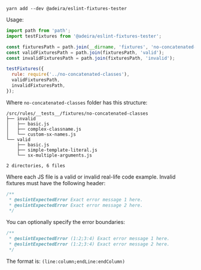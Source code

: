 ```text
yarn add --dev @adeira/eslint-fixtures-tester
```

Usage:

```js
import path from 'path';
import testFixtures from '@adeira/eslint-fixtures-tester';

const fixturesPath = path.join(__dirname, 'fixtures', 'no-concatenated-classes');
const validFixturesPath = path.join(fixturesPath, 'valid');
const invalidFixturesPath = path.join(fixturesPath, 'invalid');

testFixtures({
  rule: require('../no-concatenated-classes'),
  validFixturesPath,
  invalidFixturesPath,
});
```

Where `no-concatenated-classes` folder has this structure:

```text
/src/rules/__tests__/fixtures/no-concatenated-classes
├── invalid
│   ├── basic.js
│   ├── complex-classname.js
│   └── custom-sx-names.js
└── valid
    ├── basic.js
    ├── simple-template-literal.js
    └── sx-multiple-arguments.js

2 directories, 6 files
```

Where each JS file is a valid or invalid real-life code example. Invalid fixtures must have the following header:

```js
/**
 * @eslintExpectedError Exact error message 1 here.
 * @eslintExpectedError Exact error message 2 here.
 */
```

You can optionally specify the error boundaries:

```js
/**
 * @eslintExpectedError (1:2;3:4) Exact error message 1 here.
 * @eslintExpectedError (1:2;3:4) Exact error message 2 here.
 */
```

The format is: `(line:column;endLine:endColumn)`
